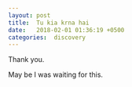 ```yaml
---
layout: post
title:  Tu kia krna hai
date:   2018-02-01 01:36:19 +0500
categories:  discovery
---
```


Thank you.

May be I was waiting for this.


 

<script async src="https://www.googletagmanager.com/gtag/js?id=UA-111866331-1"></script> <script> window.dataLayer = window.dataLayer || []; function gtag(){dataLayer.push(arguments);} gtag('js', new Date()); gtag('config', 'UA-111866331-1'); </script>

<div class="alignleft">
     <script type="text/javascript">
       	amzn_assoc_ad_type = "banner";
	amzn_assoc_marketplace = "amazon";
	amzn_assoc_region = "US";
	amzn_assoc_placement = "assoc_banner_placement_default";
	amzn_assoc_campaigns = "wireless";
	amzn_assoc_banner_type = "promotions";
	amzn_assoc_p = "12";
	amzn_assoc_banner_id = "02HND5YJK5NEFPBWFS02";
	amzn_assoc_width = "300";
	amzn_assoc_height = "250";
	amzn_assoc_tracking_id = "bilaunwan-20";
	amzn_assoc_linkid = "af9db9dce32d5b993ca4df9062f4dc9d";
     </script>
     <script src="//z-na.amazon-adsystem.com/widgets/q?ServiceVersion=20070822&Operation=GetScript&ID=OneJS&WS=1"></script>
    </div>
